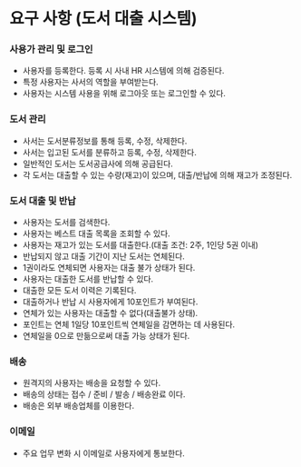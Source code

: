 # 요구 사항 (도서 대출 시스템)

<h3>사용가 관리 및 로그인</h3>

- 사용자를 등록한다. 등록 시 사내 HR 시스템에 의해 검증된다.
- 특정 사용자는 사서의 역할을 부여받는다.
- 사용자는 시스템 사용을 위해 로그아웃 또는 로그인할 수 있다.

<h3>도서 관리</h3>

- 사서는 도서분류정보를 통해 등록, 수정, 삭제한다.
- 사서는 입고된 도서를 분류하고 등록, 수정, 삭제한다.
- 일반적인 도서는 도서공급사에 의해 공급된다.
- 각 도서는 대출할 수 있는 수량(재고)이 있으며, 대출/반납에 의해 재고가 조정된다.

<h3>도서 대출 및 반납</h3>

- 사용자는 도서를 검색한다.
- 사용자는 베스트 대출 목록을 조회할 수 있다.
- 사용자는 재고가 있는 도서를 대출한다.(대출 조건: 2주, 1인당 5권 이내)
- 반납되지 않고 대출 기간이 지난 도서는 연체된다.
- 1권이라도 연체되면 사용자는 대출 불가 상태가 된다.
- 사용자는 대출한 도서를 반납할 수 있다.
- 대출한 모든 도서 이력은 기록된다.
- 대출하거나 반납 시 사용자에게 10포인트가 부여된다.
- 연체가 있는 사용자는 대출할 수 없다(대출불가 상태).
- 포인트는 연체 1일당 10포인트씩 연체일을 감면하는 데 사용된다.
- 연체일을 0으로 만듦으로써 대출 가능 상태가 된다.

<h3>배송</h3>

- 원격지의 사용자는 배송을 요청할 수 있다.
- 배송의 상태는 접수 / 준비 / 발송 / 배송완료 이다.
- 배송은 외부 배송업체를 이용한다.

<h3>이메일</h3>

- 주요 업무 변화 시 이메일로 사용자에게 통보한다.
